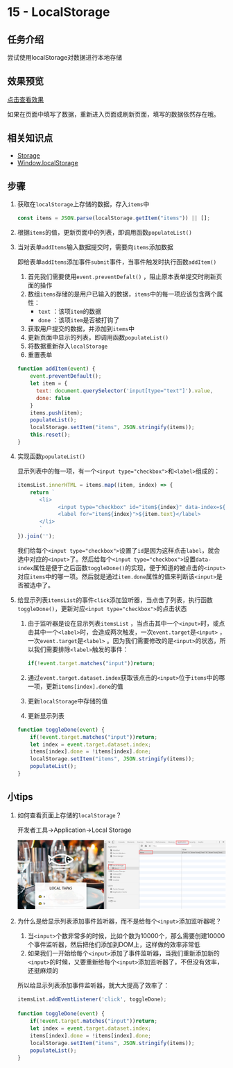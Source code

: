 # 15 - LocalStorage 

## 任务介绍

尝试使用localStorage对数据进行本地存储

## 效果预览

[点击查看效果](https://miraclezys.github.io/JavaScript30/15%20-%20LocalStorage/index-ME.html)

如果在页面中填写了数据，重新进入页面或刷新页面，填写的数据依然存在哦。

## 相关知识点

* [Storage](https://developer.mozilla.org/zh-CN/docs/Web/API/Storage)
* [Window.localStorage](https://developer.mozilla.org/zh-CN/docs/Web/API/Window/localStorage)

## 步骤

1. 获取在`localStorage`上存储的数据，存入`items`中

   ```javascript
   const items = JSON.parse(localStorage.getItem("items")) || [];
   ```

2. 根据`items`的值，更新页面中的列表，即调用函数`populateList()`

3. 当对表单`addItems`输入数据提交时，需要向`items`添加数据

   即给表单`addItems`添加事件`submit`事件，当事件触发时执行函数`addItem()`

   1. 首先我们需要使用`event.preventDefalt()` ，阻止原本表单提交时刷新页面的操作
   2. 数组`items`存储的是用户已输入的数据，`items`中的每一项应该包含两个属性：
      * `text` ：该项`item`的数据
      * `done` ：该项`item`是否被打钩了
   3. 获取用户提交的数据，并添加到`items`中
   4. 更新页面中显示的列表，即调用函数`populateList()`
   5. 将数据重新存入`localStorage` 
   6. 重置表单

   ```javascript
   function addItem(event) {
       event.preventDefault();
       let item = {
         text: document.querySelector('input[type="text"]').value,
         done: false
       }
       items.push(item);
       populateList();
       localStorage.setItem("items", JSON.stringify(items));
       this.reset();
   }
   ```

4. 实现函数`populateList()`

   显示列表中的每一项，有一个`<input type="checkbox">`和`<label>`组成的：

   ```javascript
   itemsList.innerHTML = items.map((item, index) => {
       return `
          <li>
          		<input type="checkbox" id="item${index}" data-index=${index} ${item.done ? 'checked' : ''}>
             	<label for="item${index}">${item.text}</label>
          </li>
          `
   }).join('');
   ```

   我们给每个`<input type="checkbox">`设置了`id`是因为这样点击`label`，就会选中对应的`<input>`了。然后给每个`<input type="checkbox">`设置`data-index`属性是便于之后函数`toggleDone()`的实现，便于知道的被点击的`<input>`对应`items`中的哪一项。然后就是通过`item.done`属性的值来判断该`<input>`是否被选中了。

5. 给显示列表`itemsList`的事件`click`添加监听器，当点击了列表，执行函数`toggleDone()`，更新对应`<input type="checkbox">`的点击状态

   1. 由于监听器是设在显示列表`itemsList` ，当点击其中一个`<input>`时，或点击其中一个`<label>`时，会造成两次触发，一次`event.target`是`<input>` ，一次`event.target`是`<label>` 。因为我们需要修改的是`<input>`的状态，所以我们需要排除`<label>`触发的事件：

      ```javascript
      if(!event.target.matches("input"))return;
      ```

   2. 通过`event.target.dataset.index`获取该点击的`<input>`位于`items`中的哪一项，更新`items[index].done`的值

   3. 更新`localStorage`中存储的值

   4. 更新显示列表

   ```javascript
   function toggleDone(event) {
       if(!event.target.matches("input"))return;
       let index = event.target.dataset.index;
       items[index].done = !items[index].done;
       localStorage.setItem("items", JSON.stringify(items));
       populateList();
   }
   ```


## 小tips

1. 如何查看页面上存储的`localStorage`？

   开发者工具->Application->Local Storage

   ![show](./image/img1.png)

2. 为什么是给显示列表添加事件监听器，而不是给每个`<input>`添加监听器呢？

   1. 当`<input>`个数非常多的时候，比如个数为10000个，那么需要创建10000个事件监听器，然后把他们添加到DOM上，这样做的效率非常低
   2. 如果我们一开始给每个`<input>`添加了事件监听器，当我们重新添加新的`<input>`的时候，又要重新给每个`<input>`添加监听器了，不但没有效率，还挺麻烦的

   所以给显示列表添加事件监听器，就大大提高了效率了：

   ```javascript
   itemsList.addEventListener('click', toggleDone);

   function toggleDone(event) {
       if(!event.target.matches("input"))return;
       let index = event.target.dataset.index;
       items[index].done = !items[index].done;
       localStorage.setItem("items", JSON.stringify(items));
       populateList();
   }
   ```

   ​